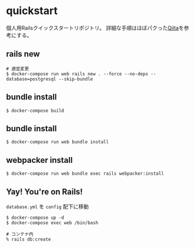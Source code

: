 # quickstart
個人用Railsクイックスタートリポジトリ。
詳細な手順はほぼパクった[Qiita](https://qiita.com/kodai_0122/items/795438d738386c2c1966#1-4-gemfilelock-%E4%BD%9C%E6%88%90)を参考にする。

## rails new

```
# 適宜変更
$ docker-compose run web rails new . --force --no-deps --database=postgresql --skip-bundle
```

## bundle install

```
$ docker-compose build
```

## bundle install

```
$ docker-compose run web bundle install
```

## webpacker install

```
$ docker-compose run web bundle exec rails webpacker:install
```

## Yay! You're on Rails!

`database.yml` を `config` 配下に移動

```
$ docker-compose up -d
$ docker-compose exec web /bin/bash

# コンテナ内
% rails db:create
```